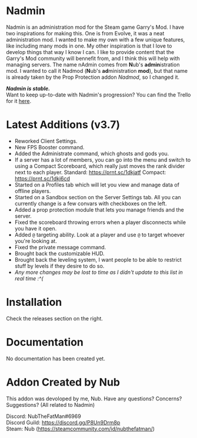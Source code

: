 # Nadmin
Nadmin is an administration mod for the Steam game Garry's Mod. I have two inspirations for making this. One is from Evolve, it was a neat administration mod. I wanted to make my own with a few unique features, like including many mods in one. My other inspiration is that I love to develop things that way I know I can. I like to provide content that the Garry's Mod community will bennefit from, and I think this will help with managing servers. The name nAdmin comes from **N**ub's **admin**istration mod. I wanted to call it Nadmod (**N**ub's **ad**ministration **mod**), but that name is already taken by the Prop Protection addon *Nadmod*, so I changed it.

***Nadmin is stable.***\
Want to keep up-to-date with Nadmin's progression? You can find the Trello for it [here](https://trello.com/b/9fjgYlEJ/nadmin).

# Latest Additions (v3.7)
- Reworked Client Settings.
- New FPS Booster command.
- Added the Administrate command, which ghosts and gods you.
- If a server has a lot of members, you can go into the menu and switch to using a Compact Scoreboard, which really just moves the rank divider next to each player.
Standard: https://prnt.sc/1dkjatf
Compact: https://prnt.sc/1dkj6cd
- Started on a Profiles tab which will let you view and manage data of offline players.
- Started on a Sandbox section on the Server Settings tab. All you can currently change is a few convars with checkboxes on the left.
- Added a prop protection module that lets you manage friends and the server.
- Fixed the scoreboard throwing errors when a player disconnects while you have it open.
- Added `@` targeting ability. Look at a player and use `@` to target whoever you're looking at.
- Fixed the private message command.
- Brought back the customizable HUD.
- Brought back the leveling system, I want people to be able to restrict stuff by levels if they desire to do so.
- *Any more changes may be lost to time as I didn't update to this list in real time :^(*

# Installation
Check the releases section on the right.

# Documentation
No documentation has been created yet.

# Addon Created by Nub
This addon was devoloped by me, Nub. Have any questions? Concerns? Suggestions? (All related to Nadmin)

Discord: NubTheFatMan#6969\
Discord Guild: https://discord.gg/P8Un9Drm8p \
Steam: Nub (https://steamcommunity.com/id/nubthefatman/)
